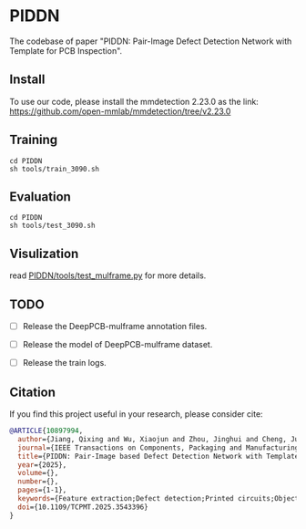 # PIDDN
The codebase of paper "PIDDN: Pair-Image Defect Detection Network with Template for PCB Inspection".

## Install
To use our code, please install the mmdetection 2.23.0 as the link: https://github.com/open-mmlab/mmdetection/tree/v2.23.0

## Training

```shell
cd PIDDN
sh tools/train_3090.sh
```
## Evaluation 
```shell
cd PIDDN
sh tools/test_3090.sh
```
## Visulization
read [PIDDN/tools/test_mulframe.py](PIDDN/tools/test_mulframe.py) for more details.


## TODO
- [ ] Release the DeepPCB-mulframe annotation files.
- [ ] Release the model of DeepPCB-mulframe dataset.
- [ ] Release the train logs.


## Citation
If you find this project useful in your research, please consider cite:

```bibtex
@ARTICLE{10897994,
  author={Jiang, Qixing and Wu, Xiaojun and Zhou, Jinghui and Cheng, Jun},
  journal={IEEE Transactions on Components, Packaging and Manufacturing Technology}, 
  title={PIDDN: Pair-Image based Defect Detection Network with Template for PCB Inspection}, 
  year={2025},
  volume={},
  number={},
  pages={1-1},
  keywords={Feature extraction;Defect detection;Printed circuits;Object detection;Production;Manufacturing;Accuracy;Head;Classification algorithms;Training;Defect detection;machine vision;template images;printed circuit board (PCB);siamese network},
  doi={10.1109/TCPMT.2025.3543396}
}